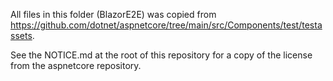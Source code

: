 All files in this folder (BlazorE2E) was copied from 
https://github.com/dotnet/aspnetcore/tree/main/src/Components/test/testassets.

See the NOTICE.md at the root of this repository for a copy
of the license from the aspnetcore repository.

